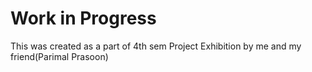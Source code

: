 # Work in Progress

This was created as a part of 4th sem Project Exhibition by me and my friend(Parimal Prasoon) 
